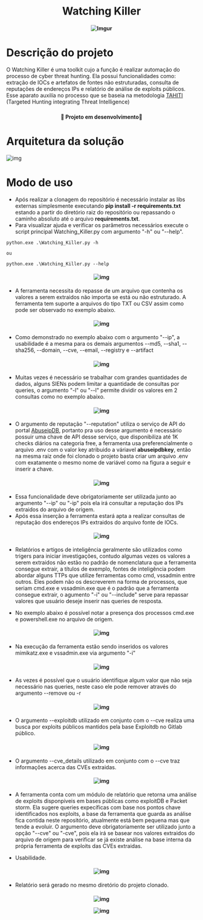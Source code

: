 <h1 align="center" >Watching Killer</h1>

<h4 align="center">

 ![Imgur](https://i.imgur.com/AAoJIuV.jpg)

</h4>

<h1>Descrição do projeto</h1>

O Watching Killer é uma toolkit cujo a função é realizar automação do processo de cyber threat hunting. Ela possui funcionalidades como: extração de IOCs e artefatos de fontes não estruturadas, consulta de reputações de endereços IPs e relatório de análise de exploits públicos. Esse aparato auxilía no processo que se baseia na metodologia <a href="https://www.betaalvereniging.nl/en/safety/tahiti/" target="_blank">TAHITI</a> (Targeted Hunting integrating Threat Intelligence)

<h3></h3>


<h4 align="center">
  
   :construction: Projeto em desenvolvimento:construction:

</h4>

<h3></h3>


<h1>Arquitetura da solução</h1>

![img](https://i.imgur.com/wD52fN3.png)

<!-- Modo de uso-->

<h1>Modo de uso</h1>

* Após realizar a clonagem do repositório é necessário instalar as libs externas simplesmente executando **pip install -r requirements.txt** estando a partir do diretório raiz do repositório ou repassando o caminho absoluto até o arquivo **requirements.txt**.
* Para visualizar ajuda e verificar os parâmetros necessários execute o script principal Watching_Killer.py com argumento "-h" ou "--help".

```
python.exe .\Watching_Killer.py -h

ou 

python.exe .\Watching_Killer.py --help

```
<h4 align="center">

![img](https://i.imgur.com/jjqXG57.png)

</h4>

* A ferramenta necessita do repasse de um arquivo que contenha os valores a serem extraidos não importa se está ou não estruturado. A ferramenta tem suporte a arquivos do tipo TXT ou CSV assim como pode ser observado no exemplo abaixo.

<h4 align="center">

![img](https://i.imgur.com/TMFtz5i.png)

</h4>

* Como demonstrado no exemplo abaixo com o argumento "--ip", a usabilidade é a mesma para os demais argumentos --md5, --sha1, --sha256, --domain, --cve, --email, --registry e --artifact 

<h4 align="center">

![img](https://i.imgur.com/5435NAS.png)

</h4>
 
 * Muitas vezes é necessário se trabalhar com grandes quantidades de dados, alguns SIENs podem limitar a quantidade de consultas por queries, o argumento "-l" ou "--l" permite dividir os valores em 2 consultas como no exemplo abaixo.

<h4 align="center">
 
![img](https://i.imgur.com/jspJxVV.png)


</h4>

* O argumento de reputação "--reputation" utiliza o serviço de API do portal <a href="https://docs.abuseipdb.com/#introduction" target="_blank">AbuseipDB</a>, portanto pra uso desse argumento é necessário possuir uma chave de API desse serviço, que disponibiliza até 1K checks diários na categoria free, a ferramenta usa preferencialmente o arquivo .env com o valor key atribuido a váriavel **abuseipdbkey**, então na mesma raiz onde foi clonado o projeto basta criar um arquivo .env com exatamente o mesmo nome de variável como na figura a seguir e inserir a chave.

<h4 align="center">

![img](https://i.imgur.com/Z5q8k6y.png)

</h4>

* Essa funcionalidade deve obrigatoriamente ser utilizada junto ao argumento "--ip" ou "-ip" pois ela irá consultar a reputação dos IPs extraidos do arquivo de origem.
* Após essa inserção a ferramenta estará apta a realizar consultas de reputação dos endereços IPs extraidos do arquivo fonte de IOCs.

<h4 align="center">

![img](https://i.imgur.com/3xwtlsg.png)

</h4>
 
* Relatórios e artigos de inteligência geralmente são utilizados como trigers para iniciar investigações, contudo algumas vezes os valores a serem extraidos não estão no padrão de nomenclatura que a ferramenta consegue extrair, a títulos de exemplo, fontes de inteligência podem abordar alguns TTPs que utilize ferramentas como cmd, vssadmin entre outros. Eles podem não os descreverem na forma de processos, que seriam cmd.exe e vssadmin.exe que é o padrão que a ferramenta consegue extrair, o agumento "-i" ou "--include" serve para repassar valores que usuário deseje inserir nas queries de resposta.

* No exemplo abaixo é possível notar a presença dos processos cmd.exe e powershell.exe no arquivo de origem.

<h4 align="center">

 ![img](https://i.imgur.com/qTnO4iH.png)

 </h4>

* Na execução da ferramenta estão sendo inseridos os valores mimikatz.exe e vssadmin.exe via argumento "-i" 

<h4 align="center">
 
![img](https://i.imgur.com/NBUfEkc.png)

</h4>

* As vezes é possível que o usuário identifique algum valor que não seja necessário nas queries, neste caso ele pode remover através do argumento --remove ou -r

<h4 align="center">
 
![img](https://i.imgur.com/enfOXeJ.png)

</h4>

* O argumento --exploitdb utilizado em conjunto com o --cve realiza uma busca por exploits públicos mantidos pela base Exploitdb no Gitlab público.

<h4 align="center">
 
![img](https://i.imgur.com/WAnMNE4.png)

</h4>

* O argumento --cve_details utilizado em conjunto com o --cve traz informações acerca das CVEs extraidas.

<h4 align="center">
 
![img](https://i.imgur.com/YcuvNtA.png)

</h4>

* A ferramenta conta com um módulo de relatório que retorna uma análise de exploits disponpiveis em bases públicas como exploitDB e Packet storm. Ela sugere queries expecíficas com base nos pontos chave identificados nos exploits, a base da ferramenta que guarda as análise fica contida neste repositório, atualmente está bem pequena mas que tende a evoluir. O argumento deve obrigatoriamente ser utilizado junto a opção "--cve" ou "-cve", pois ela irá se basear nos valores extraidos do arquivo de origem para verificar se já existe análise na base interna da própria ferramenta de exploits das CVEs extraidas.

* Usabilidade.

<h4 align="center">

![img](https://i.imgur.com/ZnamUh3.png)

</h4>

* Relatório será gerado no mesmo diretório do projeto clonado.

<h4 align="center">
 
![img](https://i.imgur.com/4kD0BJI.png)

![img](https://i.imgur.com/0sOMNz5.png)

</h4>



